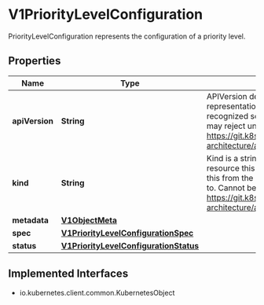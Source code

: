 

# V1PriorityLevelConfiguration

PriorityLevelConfiguration represents the configuration of a priority level.

## Properties

| Name | Type | Description | Notes |
|------------ | ------------- | ------------- | -------------|
|**apiVersion** | **String** | APIVersion defines the versioned schema of this representation of an object. Servers should convert recognized schemas to the latest internal value, and may reject unrecognized values. More info: https://git.k8s.io/community/contributors/devel/sig-architecture/api-conventions.md#resources |  [optional] |
|**kind** | **String** | Kind is a string value representing the REST resource this object represents. Servers may infer this from the endpoint the client submits requests to. Cannot be updated. In CamelCase. More info: https://git.k8s.io/community/contributors/devel/sig-architecture/api-conventions.md#types-kinds |  [optional] |
|**metadata** | [**V1ObjectMeta**](V1ObjectMeta.md) |  |  [optional] |
|**spec** | [**V1PriorityLevelConfigurationSpec**](V1PriorityLevelConfigurationSpec.md) |  |  [optional] |
|**status** | [**V1PriorityLevelConfigurationStatus**](V1PriorityLevelConfigurationStatus.md) |  |  [optional] |


## Implemented Interfaces

* io.kubernetes.client.common.KubernetesObject


